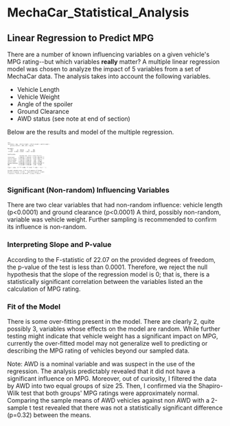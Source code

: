 # MechaCar_Statistical_Analysis
## Linear Regression to Predict MPG
There are a number of known influencing variables on a given vehicle's MPG rating--but which variables **really** matter? A multiple linear regression model was chosen to analyze the impact of 5 variables from a set of MechaCar data. The analysis takes into account the following variables. 
* Vehicle Length
* Vehicle Weight
* Angle of the spoiler
* Ground Clearance
* AWD status (see note at end of section)

Below are the results and model of the multiple regression. <br /> 
<p>
    <img src="MLR_mpg.png" alt="Mult Lin Reg" style="width: 100px;"/>
</p>

### Significant (Non-random) Influencing Variables
There are two clear variables that had non-random influence: vehicle length (p<0.0001) and ground clearance (p<0.0001) A third, possibly non-random, variable was vehicle weight. Further sampling is recommended to confirm its influence is non-random. 
### Interpreting Slope and P-value
According to the F-statistic of 22.07 on the provided degrees of freedom, the p-value of the test is less than 0.0001. Therefore, we reject the null hypothesis that the slope of the regression model is 0; that is, there is a statistically significant correlation between the variables listed an the calculation of MPG rating. 
### Fit of the Model
There is some over-fitting present in the model. There are clearly 2, quite possibly 3, variables whose effects on the model are random. While further testing might indicate that vehicle weight has a significant impact on MPG, currently the over-fitted model may not generalize well to predicting or describing the MPG rating of vehicles beyond our sampled data.

Note: AWD is a nominal variable and was suspect in the use of the regression. The analysis predictably revealed that it did not have a significant influence on MPG. Moreover, out of curiosity, I filtered the data by AWD into two equal groups of size 25. Then, I confirmed via the Shapiro-Wilk test that both groups' MPG ratings were approximately normal. Comparing the sample means of AWD vehicles against non AWD with a 2-sample t test revealed that there was not a statistically significant difference (p=0.32) between the means.